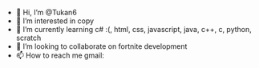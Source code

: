 - 👋 Hi, I’m @Tukan6
- 👀 I’m interested in copy
- 🌱 I’m currently learning c# :(, html, css, javascript, java, c++, c, python, scratch
- 💞️ I’m looking to collaborate on fortnite development
- 📫 How to reach me gmail: 

<!---
Tukan6/Tukan6 is a ✨ special ✨ repository because its `README.md` (this file) appears on your GitHub profile.
You can click the Preview link to take a look at your changes.
--->
